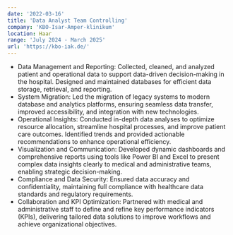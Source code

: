 ```yaml
---
date: '2022-03-16'
title: 'Data Analyst Team Controlling'
company: 'KBO-Isar-Amper-klinikum'
location: Haar
range: 'July 2024 - March 2025'
url: 'https://kbo-iak.de/'
---
```


- Data Management and Reporting: Collected, cleaned, and analyzed patient and operational data to support data-driven decision-making in the hospital. Designed and maintained databases for efficient data storage, retrieval, and reporting.
- System Migration: Led the migration of legacy systems to modern database and analytics platforms, ensuring seamless data transfer, improved accessibility, and integration with new technologies.
- Operational Insights: Conducted in-depth data analyses to optimize resource allocation, streamline hospital processes, and improve patient care outcomes. Identified trends and provided actionable recommendations to enhance operational efficiency.
- Visualization and Communication: Developed dynamic dashboards and comprehensive reports using tools like Power BI and Excel to present complex data insights clearly to medical and administrative teams, enabling strategic decision-making.
- Compliance and Data Security: Ensured data accuracy and confidentiality, maintaining full compliance with healthcare data standards and regulatory requirements.
- Collaboration and KPI Optimization: Partnered with medical and administrative staff to define and refine key performance indicators (KPIs), delivering tailored data solutions to improve workflows and achieve organizational objectives.
